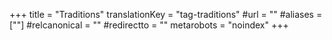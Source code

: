 +++
title = "Traditions"
translationKey = "tag-traditions"
#url = ""
#aliases = [""]
#relcanonical = ""
#redirectto = ""
metarobots = "noindex"
+++
